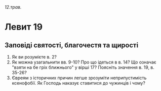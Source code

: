 
_12.трав._

# Левит 19

## Заповіді святості, благочестя та щирості
1. Як ви розумієте в. 2?
2. Як можна узагальнити вв. 9-10? Про що ідеться в в. 14?  Що означає "взяти на бе гріх ближнього" у вірші 17? Поясніть значення в. 19, в. 35-26?
3. Євреям з історичних причин легше зрозуміти неприпустимість ксенофобії. Як Господь наказує ставитися до чужинців і чому?
